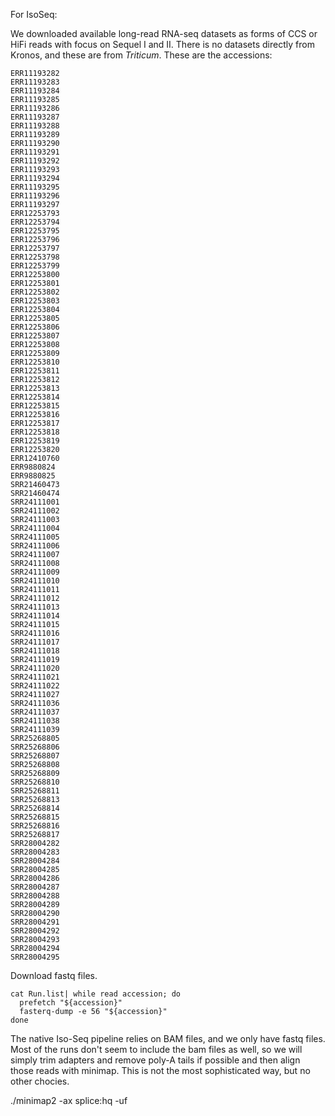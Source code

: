 
For IsoSeq: 

We downloaded available long-read RNA-seq datasets as forms of CCS or HiFi reads with focus on Sequel I and II. There is no datasets directly from Kronos, and these are from *Triticum*. These are the accessions:

```
ERR11193282
ERR11193283
ERR11193284
ERR11193285
ERR11193286
ERR11193287
ERR11193288
ERR11193289
ERR11193290
ERR11193291
ERR11193292
ERR11193293
ERR11193294
ERR11193295
ERR11193296
ERR11193297
ERR12253793
ERR12253794
ERR12253795
ERR12253796
ERR12253797
ERR12253798
ERR12253799
ERR12253800
ERR12253801
ERR12253802
ERR12253803
ERR12253804
ERR12253805
ERR12253806
ERR12253807
ERR12253808
ERR12253809
ERR12253810
ERR12253811
ERR12253812
ERR12253813
ERR12253814
ERR12253815
ERR12253816
ERR12253817
ERR12253818
ERR12253819
ERR12253820
ERR12410760
ERR9880824
ERR9880825
SRR21460473
SRR21460474
SRR24111001
SRR24111002
SRR24111003
SRR24111004
SRR24111005
SRR24111006
SRR24111007
SRR24111008
SRR24111009
SRR24111010
SRR24111011
SRR24111012
SRR24111013
SRR24111014
SRR24111015
SRR24111016
SRR24111017
SRR24111018
SRR24111019
SRR24111020
SRR24111021
SRR24111022
SRR24111027
SRR24111036
SRR24111037
SRR24111038
SRR24111039
SRR25268805
SRR25268806
SRR25268807
SRR25268808
SRR25268809
SRR25268810
SRR25268811
SRR25268813
SRR25268814
SRR25268815
SRR25268816
SRR25268817
SRR28004282
SRR28004283
SRR28004284
SRR28004285
SRR28004286
SRR28004287
SRR28004288
SRR28004289
SRR28004290
SRR28004291
SRR28004292
SRR28004293
SRR28004294
SRR28004295
```
Download fastq files.
```
cat Run.list| while read accession; do
  prefetch "${accession}"
  fasterq-dump -e 56 "${accession}"
done
```

The native Iso-Seq pipeline relies on BAM files, and we only have fastq files. Most of the runs don't seem to include the bam files as well, so we will simply trim adapters and remove poly-A tails if possible and then align those reads with minimap. This is not the most sophisticated way, but no other chocies. 



./minimap2 -ax splice:hq -uf
